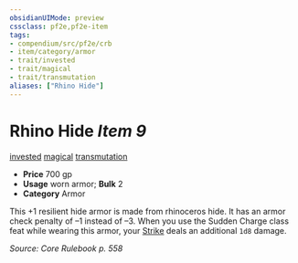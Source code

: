 ```yaml
---
obsidianUIMode: preview
cssclass: pf2e,pf2e-item
tags:
- compendium/src/pf2e/crb
- item/category/armor
- trait/invested
- trait/magical
- trait/transmutation
aliases: ["Rhino Hide"]
---
```

# Rhino Hide *Item 9*  
[invested](../../../Rules/traits/invested.md)  [magical](../../../Rules/traits/magical.md)  [transmutation](../../../Rules/traits/transmutation.md)  

- **Price** 700 gp
- **Usage** worn armor; **Bulk** 2
- **Category** Armor

This +1 resilient hide armor is made from rhinoceros hide. It has an armor check penalty of –1 instead of –3. When you use the Sudden Charge class feat while wearing this armor, your [Strike](../../../Rules/actions/strike.md) deals an additional `1d8` damage.

*Source: Core Rulebook p. 558*